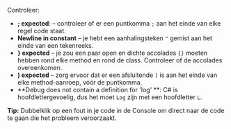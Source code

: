 Controleer:

+ **; expected**: – controleer of er een puntkomma `;` aan het einde van elke regel code staat.
+ **Newline in constant** – je hebt een aanhalingsteken `"` gemist aan het einde van een tekenreeks.
+ **} expected** – je zou een paar open en dichte accolades `{}` moeten hebben rond elke method en rond de class. Controleer of de accolades overeenkomen.
+ **) expected** – zorg ervoor dat er een afsluitende `)` is aan het einde van elke method-aanroep, vóór de puntkomma.
+ **Debug does not contain a definition for 'log' **: C# is hoofdlettergevoelig, dus het moet `Log` zijn met een hoofdletter `L`.

**Tip:** Dubbelklik op een fout in je code in de Console om direct naar de code te gaan die het probleem veroorzaakt.
